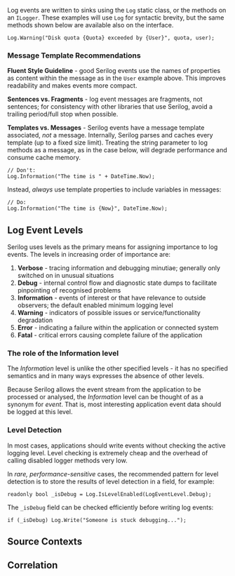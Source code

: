 Log events are written to sinks using the `Log` static class, or the methods on an `ILogger`. These examples will use `Log` for syntactic brevity, but the same methods shown below are available also on the interface.

```
Log.Warning("Disk quota {Quota} exceeded by {User}", quota, user);
```

### Message Template Recommendations

**Fluent Style Guideline** - good Serilog events use the names of properties as content within the message as in the `User` example above. This improves readability and makes events more compact.

**Sentences vs. Fragments** - log event messages are fragments, not sentences; for consistency with other libraries that use Serilog, avoid a trailing period/full stop when possible.

**Templates vs. Messages** - Serilog events have a message template associated, _not_ a message. Internally, Serilog parses and caches every template (up to a fixed size limit). Treating the string parameter to log methods as a message, as in the case below, will degrade performance and consume cache memory.

```
// Don't:
Log.Information("The time is " + DateTime.Now);
```

Instead, _always_ use template properties to include variables in messages:

```
// Do:
Log.Information("The time is {Now}", DateTime.Now);
```

## Log Event Levels

Serilog uses levels as the primary means for assigning importance to log events. The levels in increasing order of importance are:

1. **Verbose** - tracing information and debugging minutiae; generally only switched on in unusual situations
2. **Debug** - internal control flow and diagnostic state dumps to facilitate pinpointing of recognised problems
3. **Information** - events of interest or that have relevance to outside observers; the default enabled minimum logging level
4. **Warning** - indicators of possible issues or service/functionality degradation
5. **Error** - indicating a failure within the application or connected system
6. **Fatal** - critical errors causing complete failure of the application

### The role of the Information level

The _Information_ level is unlike the other specified levels - it has no specified semantics and in many ways expresses the absence of other levels.

Because Serilog allows the event stream from the application to be processed or analysed, the _Information_ level can be thought of as a synonym for _event_. That is, most interesting application event data should be logged at this level.

### Level Detection

In most cases, applications should write events without checking the active logging level. Level checking is extremely cheap and the overhead of calling disabled logger methods very low.

In _rare, performance-sensitive_ cases, the recommended pattern for level detection is to store the results of level detection in a field, for example:

```
readonly bool _isDebug = Log.IsLevelEnabled(LogEventLevel.Debug);
```

The `_isDebug` field can be checked efficiently before writing log events:

```
if (_isDebug) Log.Write("Someone is stuck debugging...");
```

## Source Contexts

## Correlation
